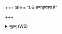 +++
title = "05 अनाधृष्यस्य ते"

+++
<details><summary>मूलम् (WS)</summary>

अनाधृष्यस्य ते पितोरनाधृष्यः शवसः ।  
सर्ववीराः सर्वात्मानो भक्षं क्रियास्म ॥ ६ ॥
</details>